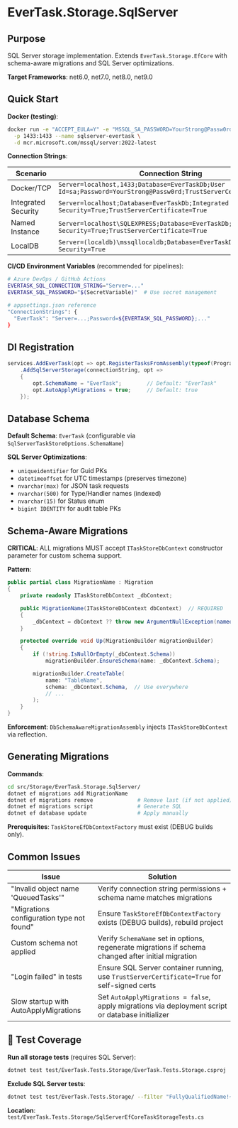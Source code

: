 # EverTask.Storage.SqlServer

## Purpose

SQL Server storage implementation. Extends `EverTask.Storage.EfCore` with schema-aware migrations and SQL Server optimizations.

**Target Frameworks**: net6.0, net7.0, net8.0, net9.0

## Quick Start

**Docker (testing)**:
```bash
docker run -e "ACCEPT_EULA=Y" -e "MSSQL_SA_PASSWORD=YourStrong@Passw0rd" \
  -p 1433:1433 --name sqlserver-evertask \
  -d mcr.microsoft.com/mssql/server:2022-latest
```

**Connection Strings**:

| Scenario | Connection String |
|----------|-------------------|
| Docker/TCP | `Server=localhost,1433;Database=EverTaskDb;User Id=sa;Password=YourStrong@Passw0rd;TrustServerCertificate=True` |
| Integrated Security | `Server=localhost;Database=EverTaskDb;Integrated Security=True;TrustServerCertificate=True` |
| Named Instance | `Server=localhost\SQLEXPRESS;Database=EverTaskDb;Integrated Security=True;TrustServerCertificate=True` |
| LocalDB | `Server=(localdb)\mssqllocaldb;Database=EverTaskDb;Integrated Security=True` |

**CI/CD Environment Variables** (recommended for pipelines):
```bash
# Azure DevOps / GitHub Actions
EVERTASK_SQL_CONNECTION_STRING="Server=..."
EVERTASK_SQL_PASSWORD="$(SecretVariable)"  # Use secret management

# appsettings.json reference
"ConnectionStrings": {
  "EverTask": "Server=...;Password=${EVERTASK_SQL_PASSWORD};..."
}
```

## DI Registration

```csharp
services.AddEverTask(opt => opt.RegisterTasksFromAssembly(typeof(Program).Assembly))
    .AddSqlServerStorage(connectionString, opt =>
    {
        opt.SchemaName = "EverTask";        // Default: "EverTask"
        opt.AutoApplyMigrations = true;     // Default: true
    });
```

## Database Schema

**Default Schema**: `EverTask` (configurable via `SqlServerTaskStoreOptions.SchemaName`)

**SQL Server Optimizations**:
- `uniqueidentifier` for Guid PKs
- `datetimeoffset` for UTC timestamps (preserves timezone)
- `nvarchar(max)` for JSON task requests
- `nvarchar(500)` for Type/Handler names (indexed)
- `nvarchar(15)` for Status enum
- `bigint IDENTITY` for audit table PKs

## Schema-Aware Migrations

**CRITICAL**: ALL migrations MUST accept `ITaskStoreDbContext` constructor parameter for custom schema support.

**Pattern**:
```csharp
public partial class MigrationName : Migration
{
    private readonly ITaskStoreDbContext _dbContext;

    public MigrationName(ITaskStoreDbContext dbContext)  // REQUIRED
    {
        _dbContext = dbContext ?? throw new ArgumentNullException(nameof(dbContext));
    }

    protected override void Up(MigrationBuilder migrationBuilder)
    {
        if (!string.IsNullOrEmpty(_dbContext.Schema))
            migrationBuilder.EnsureSchema(name: _dbContext.Schema);

        migrationBuilder.CreateTable(
            name: "TableName",
            schema: _dbContext.Schema,  // Use everywhere
            // ...
        );
    }
}
```

**Enforcement**: `DbSchemaAwareMigrationAssembly` injects `ITaskStoreDbContext` via reflection.

## Generating Migrations

**Commands**:
```bash
cd src/Storage/EverTask.Storage.SqlServer/
dotnet ef migrations add MigrationName
dotnet ef migrations remove              # Remove last (if not applied)
dotnet ef migrations script              # Generate SQL
dotnet ef database update                # Apply manually
```

**Prerequisites**: `TaskStoreEfDbContextFactory` must exist (DEBUG builds only).

## Common Issues

| Issue | Solution |
|-------|----------|
| "Invalid object name 'QueuedTasks'" | Verify connection string permissions + schema name matches migrations |
| "Migrations configuration type not found" | Ensure `TaskStoreEfDbContextFactory` exists (DEBUG builds), rebuild project |
| Custom schema not applied | Verify `SchemaName` set in options, regenerate migrations if schema changed after initial migration |
| "Login failed" in tests | Ensure SQL Server container running, use `TrustServerCertificate=True` for self-signed certs |
| Slow startup with AutoApplyMigrations | Set `AutoApplyMigrations = false`, apply migrations via deployment script or database initializer |

## 🔗 Test Coverage

**Run all storage tests** (requires SQL Server):
```bash
dotnet test test/EverTask.Tests.Storage/EverTask.Tests.Storage.csproj
```

**Exclude SQL Server tests**:
```bash
dotnet test test/EverTask.Tests.Storage/ --filter "FullyQualifiedName!~SqlServerEfCoreTaskStorageTests"
```

**Location**: `test/EverTask.Tests.Storage/SqlServerEfCoreTaskStorageTests.cs`
